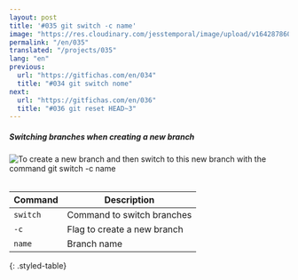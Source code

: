 ```yaml
---
layout: post
title: '#035 git switch -c name'
image: "https://res.cloudinary.com/jesstemporal/image/upload/v1642878600/gitfichas/en/035/thumbnail_khbp1l.jpg"
permalink: "/en/035"
translated: "/projects/035"
lang: "en"
previous:
  url: "https://gitfichas.com/en/034"
  title: "#034 git switch nome"
next:
  url: "https://gitfichas.com/en/036"
  title: "#036 git reset HEAD~3"
---
```

##### Switching branches when creating a new branch

<img alt="To create a new branch and then switch to this new branch with the command git switch -c name" src="https://res.cloudinary.com/jesstemporal/image/upload/v1642878600/gitfichas/en/035/full_krt83d.jpg"><br><br>

| Command | Description |
|---------|-------------|
| `switch` | Command to switch branches |
| `-c` | Flag to create a new branch |
| `name` | Branch name |
{: .styled-table}

<br>

<!--
You might also be interested in reading this article:

<a href="https://jtemporal.com/criando-um-novo-branch-e-mudando-pra-ele-com-um-comando/">
  <strong>Criando um novo branch e mudando pra ele com apenas um comando</strong>
</a>
-->
